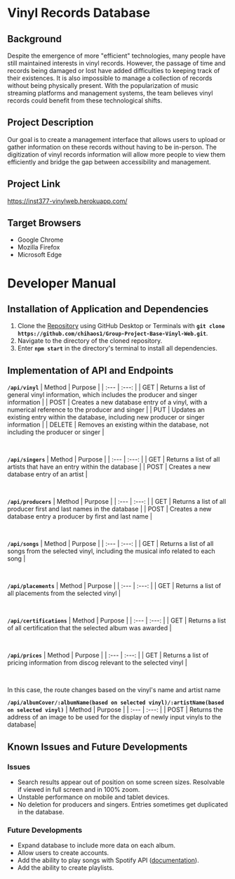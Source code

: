 # Vinyl Records Database 
## Background
Despite the emergence of more "efficient" technologies, many people have still maintained interests in vinyl records. However, the passage of time and records being damaged or lost have added difficulties to keeping track of their existences. It is also impossible to manage a collection of records without being physically present. With the popularization of music streaming platforms and management systems, the team believes vinyl records could benefit from these technological shifts. 

## Project Description
Our goal is to create a management interface that allows users to upload or gather information on these records without having to be in-person. The digitization of vinyl records information will allow more people to view them efficiently and bridge the gap between accessibility and management.

## Project Link
https://inst377-vinylweb.herokuapp.com/

## Target Browsers
* Google Chrome
* Mozilla Firefox
* Microsoft Edge

# Developer Manual

## Installation of Application and Dependencies
1. Clone the [Repository](https://github.com/chihaos1/Group-Project-Base-Vinyl-Web.git) using GitHub Desktop or Terminals with **`git clone https://github.com/chihaos1/Group-Project-Base-Vinyl-Web.git`**.
2. Navigate to the directory of the cloned repository. 
3. Enter **`npm start`** in the directory's terminal to install all dependencies. 

## Implementation of API and Endpoints
**`/api/vinyl`**
| Method | Purpose |
| :--- | :---: |
| GET | Returns a list of general vinyl information, which includes the producer and singer information |
| POST | Creates a new database entry of a vinyl, with a numerical reference to the producer and singer |
| PUT | Updates an existing entry within the database, including new producer or singer information |
| DELETE | Removes an existing within the database, not including the producer or singer |

<br>

**`/api/singers`**
| Method | Purpose |
| :--- | :---: |
| GET | Returns a list of all artists that have an entry within the database |
| POST | Creates a new database entry of an artist |

<br>

**`/api/producers`**
| Method | Purpose |
| :--- | :---: |
| GET | Returns a list of all producer first and last names in the database  |
| POST | Creates a new database entry a producer by first and last name |

<br>

**`/api/songs`**
| Method | Purpose |
| :--- | :---: |
| GET | Returns a list of all songs from the selected vinyl, including the musical info related to each song |

<br>

**`/api/placements`**
| Method | Purpose |
| :--- | :---: |
| GET | Returns a list of all placements from the selected vinyl  |

<br>

**`/api/certifications`**
| Method | Purpose |
| :--- | :---: |
| GET | Returns a list of all certification that the selected album was awarded |

<br>

**`/api/prices`**
| Method | Purpose |
| :--- | :---: |
| GET | Returns a list of pricing information from discog relevant to the selected vinyl  |

<br>

In this case, the route changes based on the vinyl's name and artist name

**`/api/albumCover/:albumName(based on selected vinyl)/:artistName(based on selected vinyl)`**
| Method | Purpose |
| :--- | :---: |
| POST | Returns the address of an image to be used for the display of newly input vinyls to the database|

## Known Issues and Future Developments
### Issues ###
*  Search results appear out of position on some screen sizes. Resolvable if viewed in full screen and in 100% zoom. 
*  Unstable performance on mobile and tablet devices. 
*  No deletion for producers and singers. Entries sometimes get duplicated in the database. 

### Future Developments ###
*  Expand database to include more data on each album. 
*  Allow users to create accounts. 
*  Add the ability to play songs with Spotify API ([documentation](https://developer.spotify.com/documentation/web-playback-sdk/)).  
*  Add the ability to create playlists. 

